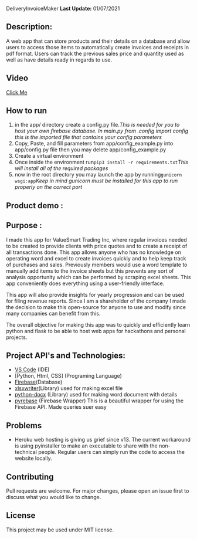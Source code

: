 
DeliveryInvoiceMaker
**Last Update:** 01/07/2021

## Description:

A web app that can store products and their details on a database and allow users to access those items to automatically create invoices and receipts in pdf format. Users can track the previous sales price and quantity used as well as have details ready in regards to use.

## Video
[Click Me](https://youtu.be/IZl-iTN-k4g)

## How to run

1. in the app/ directory create a config.py file.*This is needed for you to host your own firebase database. In main.py from .config import config this is the imported file that contains your config parameters*
2. Copy, Paste, and fill parameters from app/config_example.py into app/config.py file then you may delete app/config_example.py
3. Create a virtual environment
4. Once inside the environment run`pip3 install -r requirements.txt`*This will install all of the required packages*
5. now in the root directory you may launch the app by running`gunicorn wsgi:app`*Keep in mind gunicorn must be installed for this app to run properly on the correct port*

## Product demo :

## Purpose :

I made this app for ValueSmart Trading Inc, where regular invoices needed to be created to provide clients with price quotes and to create a receipt of all transactions done.
This app allows anyone who has no knowledge on operating word and excel to create invoices quickly and to help keep track of purchases and sales. Previously members would use a word template to manually add items to the invoice sheets but this prevents any sort of analysis opportunity which can be performed by scraping excel sheets. This app conveniently does everything using a user-friendly interface.

This app will also provide insights for yearly progression and can be used for filing revenue reports.
Since I am a shareholder of the company I made the decision to make this open-source for anyone to use and modify since many companies can benefit from this.

The overall objective for making this app was to quickly and efficiently learn python and flask to be able to host web apps for hackathons and personal projects.

## Project API's and Technologies:

- [VS Code](https://code.visualstudio.com/)  (IDE)
- [Python, Html, CSS] (Programing Language)
- [Firebase](https://firebase.google.com)(Database)
- [xlsxwriter](https://xlsxwriter.readthedocs.io/)(Library) used for making excel file
- [python-docx](https://python-docx.readthedocs.io) (Library) used for making word document with details
 - [pyrebase](https://github.com/thisbejim/Pyrebase)  (Firebase Wrapper) This is a beautiful wrapper for using the Firebase API. Made queries suer easy


## Problems

- Heroku web hosting is giving us grief since v13. The current workaround is using pyinstaller to make an executable to share with the non-technical people. Regular users can simply run the code to access the website locally.

## Contributing

Pull requests are welcome. For major changes, please open an issue first to discuss what you would like to change.

## License

This project may be used under MIT license.

